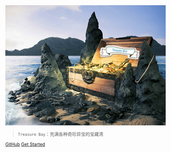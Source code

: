 
<img src="_media/treasure-bay.jpg"  width="666" />

> `Treasure Bay`：充满各种奇珍异宝的宝藏湾

[GitHub](https://github.com/goldenJet/TSBay)
[Get Started](#Introduction)